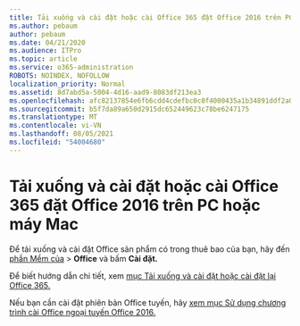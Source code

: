```yaml
---
title: Tải xuống và cài đặt hoặc cài Office 365 đặt Office 2016 trên PC hoặc máy Mac
ms.author: pebaum
author: pebaum
ms.date: 04/21/2020
ms.audience: ITPro
ms.topic: article
ms.service: o365-administration
ROBOTS: NOINDEX, NOFOLLOW
localization_priority: Normal
ms.assetid: 8d7abd5a-5004-4d16-aad9-8083df213ea3
ms.openlocfilehash: afc82137854e6fb6cdd4cdefbc0c0f4000435a1b34891ddf2a029dcff2ceffa8
ms.sourcegitcommit: b5f7da89a650d2915dc652449623c78be6247175
ms.translationtype: MT
ms.contentlocale: vi-VN
ms.lasthandoff: 08/05/2021
ms.locfileid: "54004680"
---
```

# <a name="download-and-install-or-reinstall-office-365-or-office-2016-on-a-pc-or-mac"></a>Tải xuống và cài đặt hoặc cài Office 365 đặt Office 2016 trên PC hoặc máy Mac

Để tải xuống và cài đặt Office sản phẩm có trong thuê bao của bạn, hãy đến [phần Mềm của](https://portal.office.com/OLS/MySoftware.aspx) \> **Office** và bấm **Cài đặt.** 
  
Để biết hướng dẫn chi tiết, xem [mục Tải xuống và cài đặt hoặc cài đặt lại Office 365.](https://support.office.com/article/4414eaaf-0478-48be-9c42-23adc471665816658?wt.mc_id=O365_Admin_Alch)
  
Nếu bạn cần cài đặt phiên bản Office tuyến, hãy [xem mục Sử dụng chương trình cài Office ngoại tuyến Office 2016.](https://support.office.com/article/f0a85fe7-118f-41cb-a791-d59cef96ad1c?wt.mc_id=O365_Admin_Alch#OfficePlans=Office_for_business)
  

